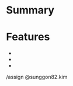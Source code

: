 # Summary

<!--- Summarize the information of the merge request -->

# Features

<!--- List of features and bugfixes included -->

*
*
*

/assign @sunggon82.kim
